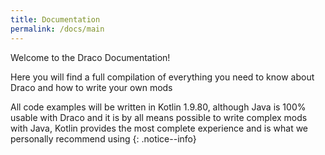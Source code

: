 ```yaml
---
title: Documentation
permalink: /docs/main
---
```


Welcome to the Draco Documentation!

Here you will find a full compilation of everything you need to know about Draco and how to write your own mods

All code examples will be written in Kotlin 1.9.80, although Java is 100% usable with Draco and it is by all means possible to write complex mods with Java, Kotlin provides the most complete experience and is what we personally recommend using
{: .notice--info}
